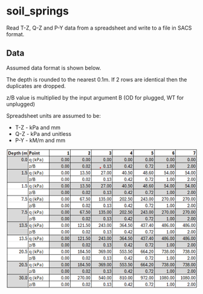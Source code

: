 # soil_springs
Read T-Z, Q-Z and P-Y data from a spreadsheet and write to a file in SACS format.

## Data
Assumed data format is shown below.

The depth is rounded to the nearest 0.1m. If 2 rows are identical then the duplicates are dropped.

z/B value is multiplied by the input argument B (OD for plugged, WT for unplugged)

Spreadsheet units are assumed to be:

 - T-Z - kPa and mm
 - Q-Z - kPa and unitless
 - P-Y - kM/m and mm

![alt](img\fig2.png)
